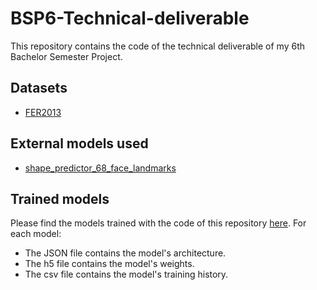 # BSP6-Technical-deliverable

This repository contains the code of the technical deliverable of my 6th Bachelor Semester Project.

## Datasets

* [FER2013](https://www.kaggle.com/c/challenges-in-representation-learning-facial-expression-recognition-challenge/data)

## External models used

* [shape_predictor_68_face_landmarks](https://github.com/davisking/dlib-models/blob/master/shape_predictor_68_face_landmarks.dat.bz2)

## Trained models

Please find the models trained with the code of this repository [here](https://drive.google.com/drive/folders/1tRyeVec0-Ih8gHUIzojiWgUEJAR2AM6l?usp=sharing). For each model:

* The JSON file contains the model's architecture.
* The h5 file contains the model's weights.
* The csv file contains the model's training history.
